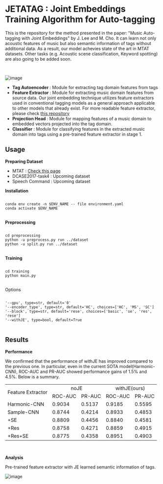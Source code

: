 # JETATAG : Joint Embeddings Training Algorithm for Auto-tagging

This is the repository for the method presented in the paper: "Music Auto-tagging with Joint Embeddings" by J. Lee and M. Cho. It can learn not only acoustic features of music but also semantic information of tags without additional data. As a result, our model achevies state of the art in MTAT datasets. Other tasks (e.g. Acoustic scene classification, Keyword spotting) are also going to be added soon. 

</br>

![image](https://github.com/jaehwlee/jetatag/blob/main/assets/model_architecture.png)
* **Tag Autoencoder** : Module for extracting tag domain features from tags
* **Feature Extractor** : Module for extracting music domain features from source data. Our joint embedding technique utilizes feature extractors used in conventional tagging models as a general approach applicable to other models that already exist. For more readable feature extractor, please check [this repository](https://github.com/jaehwlee/music-auto-tagging-models)
* **Projection Head** : Module for mapping features of a music domain to embedded vectors projected into the tag domain. 
* **Classifier** : Module for classifying features in the extracted music domain into tags using a pre-trained feature extractor in stage 1.



Usage
--

**Preparing Dataset**

* MTAT : [Check this page](https://mirg.city.ac.uk/codeapps/the-magnatagatune-dataset)
* DCASE2017-task4 : Upcoming dataset
* Speech Command : Upcoming dataset


**Installation**

<pre>
<code>
conda env create -n $ENV_NAME -- file environment.yaml
conda activate $ENV_NAME
</code>
</pre>

**Preprocessing**

<pre>
<code>
cd preprocessing
python -u preprocess.py run ../dataset
python -u split.py run ../dataset
</code>
</pre>

**Training**

<pre>
<code>
cd training
python main.py
</code>
</pre>

Options
<pre>
<code>
'--gpu', type=str, default='0'
'--encoder_type', type=str, default='HC', choices=['HC', 'MS', 'SC']
'--block', type=str, default='rese', choices=['basic', 'se', 'res', 'rese']
'--withJE', type=bool, default=True
</code>
</pre>

Results
--

**Performance**

We confirmed that the performance of withJE has improved compared to the previous one. In particular, even in the current SOTA model(Harmonic-CNN), ROC-AUC and PR-AUC showed performance gains of 1.5% and 4.5%. Below is a summary.

<table>
  <tr>
    <td rowspan="2">Feature Extractor</td>
    <td colspan="2"><center>noJE</center></td>
    <td colspan="2"><center>withJE(ours)</center></td>
  </tr>
  <tr>
    <td>ROC-AUC</td>
    <td>PR-AUC</td>
    <td>ROC-AUC</td>
    <td>PR-AUC</td>
  </tr>
  <tr>
    <td>Harmonic-CNN</td>
    <td>0.9034</td>
    <td>0.5137</td>
    <td>0.9185</td>
    <td>0.5595</td>
  </tr>
  <tr>
    <td>Sample-CNN</td>
    <td>0.8744</td>
    <td>0.4214</td>
    <td>0.8933</td>
    <td>0.4853</td>
  </tr>
  <tr>
    <td>+SE</td>
    <td>0.8809</td>
    <td>0.4456</td>
    <td>0.8840</td>
    <td>0.4581</td>
  </tr>
  <tr>
    <td>+Res</td>
    <td>0.8758</td>
    <td>0.4271</td>
    <td>0.8859</td>
    <td>0.4915</td>
  </tr>
  <tr>
    <td>+Res+SE</td>
    <td>0.8775</td>
    <td>0.4358</td>
    <td>0.8951</td>
    <td>0.4903</td>
  </tr>
</table>

</br>

**Analysis**

Pre-trained feature extractor with JE learned semantic information of tags.

![image](https://github.com/jaehwlee/jetatag/blob/main/assets/analysis_results.png)
